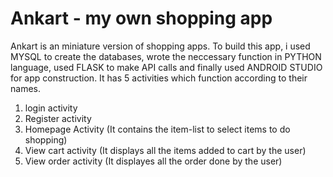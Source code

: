 # Ankart - my own shopping app
Ankart is an miniature version of shopping apps.
To build this app, i used MYSQL to create the databases, wrote the neccessary function in PYTHON language, 
used FLASK to make API calls and finally used ANDROID STUDIO for app construction.
It has 5 activities which function according to their names.
1. login activity
2. Register activity
3. Homepage Activity (It contains the item-list to select items to do shopping)
4. View cart activity (It displays all the items added to cart by the user)
5. View order activity (It displayes all the order done by the user)
